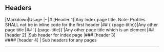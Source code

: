 ## Headers 

|Markdown|Usage
|-
|# [Header 1]|Any Index page title. Note: Profiles SHALL not be in inline code for the first header
|## \{ \{page-title\}\}|Any other page title
|## \`\{ \{page-title\}}\`|Any other page title which is an element 
|## [header 2] |Sub header for index page 
|### [header 3] <br> #### [header 4] | Sub headers for any pages 

---